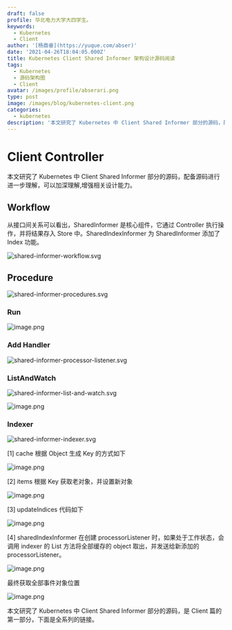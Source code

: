 ```yaml
---
draft: false
profile: 华北电力大学大四学生。
keywords:
  - Kubernetes
  - Client
author: '[杨鼎睿](https://yuque.com/abser)'
date: '2021-04-26T18:04:05.000Z'
title: Kubernetes Client Shared Informer 架构设计源码阅读
tags:
  - Kubernetes
  - 源码架构图
  - Client
avatar: /images/profile/abserari.png
type: post
image: /images/blog/kubernetes-client.png
categories:
  - kubernetes
description: '本文研究了 Kubernetes 中 Client Shared Informer 部分的源码，配备源码进行进一步理解，可以加深理解,增强相关设计能力。'
---
```


# Client Controller

本文研究了 Kubernetes 中 Client Shared Informer 部分的源码，配备源码进行进一步理解，可以加深理解,增强相关设计能力。

## Workflow

从接口间关系可以看出，SharedInformer 是核心组件，它通过 Controller 执行操作，并将结果存入 Store 中。SharedIndexInformer 为 SharedInformer 添加了 Index 功能。

![shared-informer-workflow.svg](../.gitbook/assets/1%20%284%29.png)

## Procedure

![shared-informer-procedures.svg](../.gitbook/assets/procedure.svg)

### Run

![image.png](../.gitbook/assets/3%20%284%29.png)

### Add Handler

![shared-informer-processor-listener.svg](../.gitbook/assets/4%20%284%29.png)

### ListAndWatch

![shared-informer-list-and-watch.svg](../.gitbook/assets/5%20%286%29.png)

![image.png](../.gitbook/assets/6%20%286%29.png)

### Indexer

![shared-informer-indexer.svg](../.gitbook/assets/7%20%288%29.png)

\[1\] cache 根据 Object 生成 Key 的方式如下

![image.png](../.gitbook/assets/8%20%286%29.png)

\[2\] items 根据 Key 获取老对象，并设置新对象

![image.png](../.gitbook/assets/9%20%285%29.png)

\[3\] updateIndices 代码如下

![image.png](../.gitbook/assets/10%20%283%29.png)

\[4\] sharedIndexInformer 在创建 processorListener 时，如果处于工作状态，会调用 indexer 的 List 方法将全部缓存的 object 取出，并发送给新添加的 processorListener。

![image.png](../.gitbook/assets/11%20%283%29.png)

最终获取全部事件对象位置

![image.png](../.gitbook/assets/12%20%282%29.png)

本文研究了 Kubernetes 中 Client Shared Informer 部分的源码，是 Client 篇的第一部分，下面是全系列的链接。

